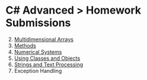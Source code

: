 C# Advanced > Homework Submissions
=====================================

2. [Multidimensional Arrays](./CSharpAdv_01_HW-MultidimensionalArrays)
3. [Methods](./CSharpAdv_02_HW-Methods)
4. [Numerical Systems](./CSharpAdv_03_HW-NumericalSystems)
5. [Using Classes and Objects](./CSharpAdv_04_HW-UsingClassesAndObjects)
6. [Strings and Text Processing](./CSharpAdv_05_HW-StringsAndTextProcessing)
7. Exception Handling
